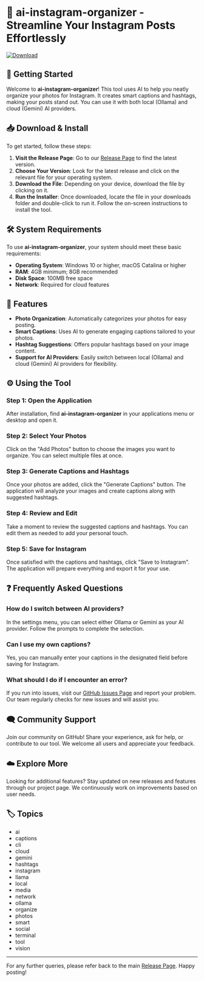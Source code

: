 # 📸 ai-instagram-organizer - Streamline Your Instagram Posts Effortlessly

[![Download](https://img.shields.io/badge/Download%20Now-Release%20Page-brightgreen)](https://github.com/EduardozinYT/ai-instagram-organizer/releases)

## 🚀 Getting Started

Welcome to **ai-instagram-organizer**! This tool uses AI to help you neatly organize your photos for Instagram. It creates smart captions and hashtags, making your posts stand out. You can use it with both local (Ollama) and cloud (Gemini) AI providers.

## 📥 Download & Install

To get started, follow these steps:

1. **Visit the Release Page**: Go to our [Release Page](https://github.com/EduardozinYT/ai-instagram-organizer/releases) to find the latest version.
2. **Choose Your Version**: Look for the latest release and click on the relevant file for your operating system.
3. **Download the File**: Depending on your device, download the file by clicking on it.
4. **Run the Installer**: Once downloaded, locate the file in your downloads folder and double-click to run it. Follow the on-screen instructions to install the tool.

## 🛠️ System Requirements

To use **ai-instagram-organizer**, your system should meet these basic requirements:

- **Operating System**: Windows 10 or higher, macOS Catalina or higher
- **RAM**: 4GB minimum; 8GB recommended
- **Disk Space**: 100MB free space
- **Network**: Required for cloud features

## 📸 Features

- **Photo Organization**: Automatically categorizes your photos for easy posting.
- **Smart Captions**: Uses AI to generate engaging captions tailored to your photos.
- **Hashtag Suggestions**: Offers popular hashtags based on your image content.
- **Support for AI Providers**: Easily switch between local (Ollama) and cloud (Gemini) AI providers for flexibility.

## ⚙️ Using the Tool

### Step 1: Open the Application

After installation, find **ai-instagram-organizer** in your applications menu or desktop and open it.

### Step 2: Select Your Photos

Click on the "Add Photos" button to choose the images you want to organize. You can select multiple files at once.

### Step 3: Generate Captions and Hashtags

Once your photos are added, click the "Generate Captions" button. The application will analyze your images and create captions along with suggested hashtags.

### Step 4: Review and Edit

Take a moment to review the suggested captions and hashtags. You can edit them as needed to add your personal touch.

### Step 5: Save for Instagram

Once satisfied with the captions and hashtags, click "Save to Instagram". The application will prepare everything and export it for your use.

## ❓ Frequently Asked Questions

### How do I switch between AI providers?

In the settings menu, you can select either Ollama or Gemini as your AI provider. Follow the prompts to complete the selection.

### Can I use my own captions?

Yes, you can manually enter your captions in the designated field before saving for Instagram.

### What should I do if I encounter an error?

If you run into issues, visit our [GitHub Issues Page](https://github.com/EduardozinYT/ai-instagram-organizer/issues) and report your problem. Our team regularly checks for new issues and will assist you.

## 🗨️ Community Support

Join our community on GitHub! Share your experience, ask for help, or contribute to our tool. We welcome all users and appreciate your feedback.

## ☁️ Explore More

Looking for additional features? Stay updated on new releases and features through our project page. We continuously work on improvements based on user needs.

## 🏷️ Topics

- ai
- captions
- cli
- cloud
- gemini
- hashtags
- instagram
- llama
- local
- media
- network
- ollama
- organize
- photos
- smart
- social
- terminal
- tool
- vision

---

For any further queries, please refer back to the main [Release Page](https://github.com/EduardozinYT/ai-instagram-organizer/releases). Happy posting!